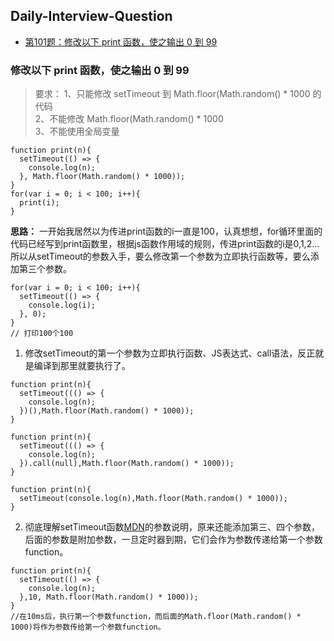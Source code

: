 ## Daily-Interview-Question

- [第101题：修改以下 print 函数，使之输出 0 到 99](#修改以下print函数使之输出0到99)

### 修改以下 print 函数，使之输出 0 到 99
> 要求：
> 1、只能修改 setTimeout 到 Math.floor(Math.random() * 1000 的代码  
> 2、不能修改 Math.floor(Math.random() * 1000  
> 3、不能使用全局变量  
```
function print(n){
  setTimeout(() => {
    console.log(n);
  }, Math.floor(Math.random() * 1000));
}
for(var i = 0; i < 100; i++){
  print(i);
}
```
<strong>思路：</strong>  一开始我居然以为传进print函数的i一直是100，认真想想，for循环里面的代码已经写到print函数里，根据js函数作用域的规则，传进print函数的i是0,1,2...所以从setTimeout的参数入手，要么修改第一个参数为立即执行函数等，要么添加第三个参数。
```
for(var i = 0; i < 100; i++){
  setTimeout(() => {
    console.log(i);
  }, 0);
}
// 打印100个100
```

1. 修改setTimeout的第一个参数为立即执行函数、JS表达式、call语法，反正就是编译到那里就要执行了。
```
function print(n){
  setTimeout((() => {
  	console.log(n);
  })(),Math.floor(Math.random() * 1000));
}

function print(n){
  setTimeout((() => {
  	console.log(n);
  }).call(null),Math.floor(Math.random() * 1000));
}

function print(n){
  setTimeout(console.log(n),Math.floor(Math.random() * 1000));
}
```
2. 彻底理解setTimeout函数[MDN](https://developer.mozilla.org/zh-CN/docs/Web/API/Window/setTimeout)的参数说明，原来还能添加第三、四个参数，后面的参数是附加参数，一旦定时器到期，它们会作为参数传递给第一个参数function。
```
function print(n){
  setTimeout(() => {
    console.log(n);
  },10, Math.floor(Math.random() * 1000));
}
//在10ms后，执行第一个参数function，而后面的Math.floor(Math.random() * 1000)将作为参数传给第一个参数function。
```